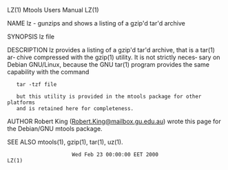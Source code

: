 LZ(1)                        Mtools Users Manual                        LZ(1)

NAME
       lz - gunzips and shows a listing of a gzip'd tar'd archive

SYNOPSIS
       lz file

DESCRIPTION
       lz  provides a listing of a gzip'd tar'd archive, that is a tar(1) ar‐
       chive compressed with the gzip(1) utility.  It is not strictly  neces‐
       sary  on Debian GNU/Linux, because the GNU tar(1) program provides the
       same capability with the command

       tar -tzf file

       but this utility is provided in the mtools package for other platforms
       and is retained here for completeness.

AUTHOR
       Robert  King  (Robert.King@mailbox.gu.edu.au)  wrote this page for the
       Debian/GNU mtools package.

SEE ALSO
       mtools(1), gzip(1), tar(1), uz(1).

                         Wed Feb 23 00:00:00 EET 2000                   LZ(1)
